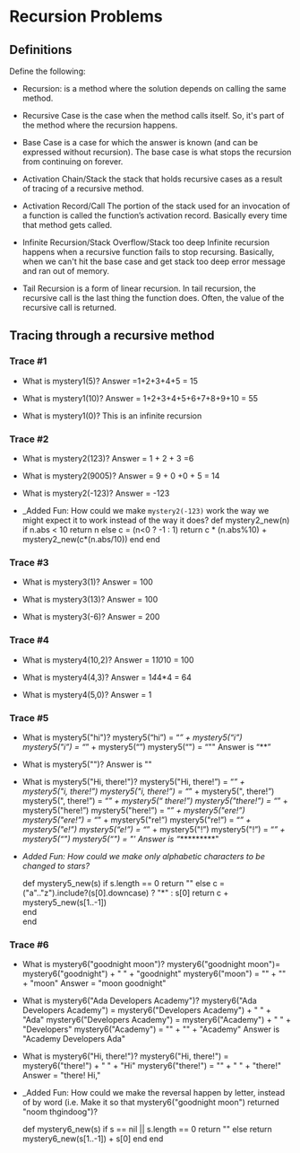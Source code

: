 # Recursion Problems

## Definitions
Define the following:

- Recursion:
  is a method where the solution depends on calling the same method.

- Recursive Case
  is the case when the method calls itself. So, it's part of the method where the recursion happens.

- Base Case
  is a case for which the answer is known (and can be expressed without recursion). The base case is what stops the recursion from continuing on forever.


- Activation Chain/Stack
  the stack that holds recursive cases as a result of tracing of a recursive method.   


- Activation Record/Call
  The portion of the stack used for an invocation of a function is called the function’s activation record. Basically every time that method gets called.

- Infinite Recursion/Stack Overflow/Stack too deep
  Infinite recursion happens when a recursive function fails to stop recursing. Basically, when we can't hit the base case and get stack too deep error message and ran out of memory.

- Tail Recursion
  is a form of linear recursion. In tail recursion, the recursive call is the last thing the function does. Often, the value of the recursive call is returned.

## Tracing through a recursive method

### Trace #1
- What is mystery1(5)?
  Answer =1+2+3+4+5 = 15

- What is mystery1(10)?
  Answer = 1+2+3+4+5+6+7+8+9+10 = 55

- What is mystery1(0)?
  This is an infinite recursion

### Trace #2
- What is mystery2(123)?
  Answer = 1 + 2 + 3 =6

- What is mystery2(9005)?
  Answer = 9 + 0 +0 + 5 = 14

- What is mystery2(-123)?
  Answer = -123

- _Added Fun: How could we make `mystery2(-123)` work the way we might expect it to work instead of the way it does?
  def mystery2_new(n)
  if n.abs < 10
    return n
  else
    c = (n<0 ? -1 : 1)
    return c * (n.abs%10) + mystery2_new(c*(n.abs/10))
  end
end
    

### Trace #3
- What is mystery3(1)?
  Answer = 100

- What is mystery3(13)?
  Answer = 100

- What is mystery3(-6)?
  Answer = 200



### Trace #4
- What is mystery4(10,2)?
 Answer = 1*10*10 = 100

- What is mystery4(4,3)?
  Answer = 1*4*4*4 = 64

- What is mystery4(5,0)?
  Answer = 1


### Trace #5
- What is mystery5("hi")?
  mystery5(“hi”) = “*” + mystery5(“i”)
  mystery5("i”) = “*” + mystery5(“”)
  mystery5(“") = “""
  Answer is “**”

- What is mystery5("")?
  Answer is ""

- What is mystery5("Hi, there!")?
mystery5("Hi, there!”) = “*” + mystery5("i, there!”)
mystery5("i, there!”) = “*” + mystery5(", there!”)
mystery5(", there!”) = “*” + mystery5(“ there!”)
mystery5("there!”) = “*” + mystery5("here!”)
mystery5("here!”)  = “*” + mystery5("ere!”)
mystery5("ere!”) = “*” + mystery5("re!”)
mystery5("re!”) = “*” + mystery5("e!”)
mystery5(“e!”) = “*” + mystery5("!”)
mystery5("!”) = “*” + mystery5(“")
mystery5(“") = "'
 Answer is “**********"

- _Added Fun: How could we make only alphabetic characters to be changed to stars?_

  def mystery5_new(s)
  if s.length == 0
    return ""
  else
    c = ("a".."z").include?(s[0].downcase) ? "*" : s[0]
    return c + mystery5_new(s[1..-1])  
  end  
  end

### Trace #6
- What is mystery6("goodnight moon")?
  mystery6("goodnight moon")= mystery6("goodnight") + " " + "goodnight"
  mystery6("moon") = "" + "" + "moon"
  Answer = "moon goodnight"

- What is mystery6("Ada Developers Academy")?
 mystery6("Ada Developers Academy") = mystery6("Developers Academy") + " " + "Ada"
 mystery6("Developers Academy") = mystery6("Academy") + " " + "Developers"
 mystery6("Academy") = "" + "" + "Academy"
 Answer is "Academy Developers Ada"

- What is mystery6("Hi, there!")?
  mystery6("Hi, there!") =   mystery6("there!") + " " + "Hi"
  mystery6("there!") = "" + " " + "there!"
  Answer = "there! Hi,"

- _Added Fun: How could we make the reversal happen by letter, instead of by word (i.e. Make it so that mystery6("goodnight moon") returned "noom thgindoog")?

  def mystery6_new(s)
    if s == nil || s.length == 0
      return ""
    else
      return mystery6_new(s[1..-1]) + s[0]
    end
  end
